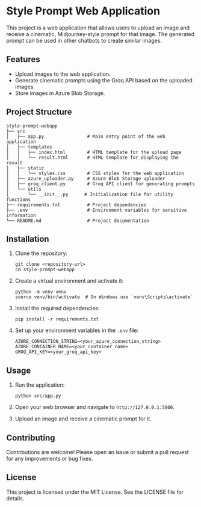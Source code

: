 # Style Prompt Web Application

This project is a web application that allows users to upload an image and receive a cinematic, Midjourney-style prompt for that image. The generated prompt can be used in other chatbots to create similar images.

## Features

- Upload images to the web application.
- Generate cinematic prompts using the Groq API based on the uploaded images.
- Store images in Azure Blob Storage.

## Project Structure

```
style-prompt-webapp
├── src
│   ├── app.py                # Main entry point of the web application
│   ├── templates
│   │   ├── index.html        # HTML template for the upload page
│   │   └── result.html       # HTML template for displaying the result
│   ├── static
│   │   └── styles.css        # CSS styles for the web application
│   ├── azure_uploader.py     # Azure Blob Storage uploader
│   ├── groq_client.py        # Groq API client for generating prompts
│   └── utils
│       └── __init__.py      # Initialization file for utility functions
├── requirements.txt          # Project dependencies
├── .env                      # Environment variables for sensitive information
└── README.md                 # Project documentation
```

## Installation

1. Clone the repository:
   ```
   git clone <repository-url>
   cd style-prompt-webapp
   ```

2. Create a virtual environment and activate it:
   ```
   python -m venv venv
   source venv/bin/activate  # On Windows use `venv\Scripts\activate`
   ```

3. Install the required dependencies:
   ```
   pip install -r requirements.txt
   ```

4. Set up your environment variables in the `.env` file:
   ```
   AZURE_CONNECTION_STRING=<your_azure_connection_string>
   AZURE_CONTAINER_NAME=<your_container_name>
   GROQ_API_KEY=<your_groq_api_key>
   ```

## Usage

1. Run the application:
   ```
   python src/app.py
   ```

2. Open your web browser and navigate to `http://127.0.0.1:5000`.

3. Upload an image and receive a cinematic prompt for it.

## Contributing

Contributions are welcome! Please open an issue or submit a pull request for any improvements or bug fixes.

## License

This project is licensed under the MIT License. See the LICENSE file for details.